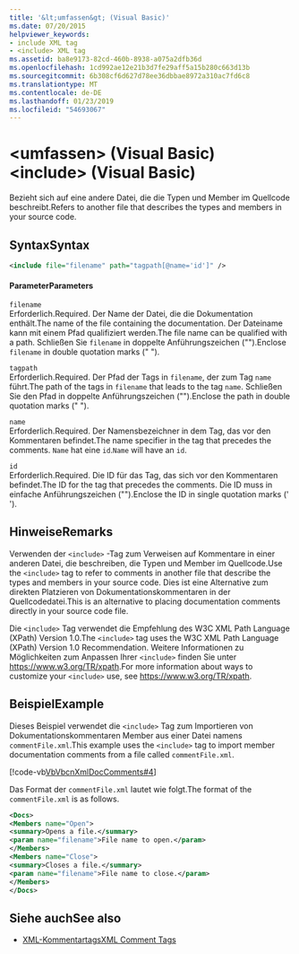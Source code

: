 ```yaml
---
title: '&lt;umfassen&gt; (Visual Basic)'
ms.date: 07/20/2015
helpviewer_keywords:
- include XML tag
- <include> XML tag
ms.assetid: ba8e9173-82cd-460b-8938-a075a2dfb36d
ms.openlocfilehash: 1cd992ae12e21b3d7fe29aff5a15b280c663d13b
ms.sourcegitcommit: 6b308cf6d627d78ee36dbbae8972a310ac7fd6c8
ms.translationtype: MT
ms.contentlocale: de-DE
ms.lasthandoff: 01/23/2019
ms.locfileid: "54693067"
---
```

# <a name="ltincludegt-visual-basic"></a><span data-ttu-id="1dd91-102">&lt;umfassen&gt; (Visual Basic)</span><span class="sxs-lookup"><span data-stu-id="1dd91-102">&lt;include&gt; (Visual Basic)</span></span>
<span data-ttu-id="1dd91-103">Bezieht sich auf eine andere Datei, die die Typen und Member im Quellcode beschreibt.</span><span class="sxs-lookup"><span data-stu-id="1dd91-103">Refers to another file that describes the types and members in your source code.</span></span>  
  
## <a name="syntax"></a><span data-ttu-id="1dd91-104">Syntax</span><span class="sxs-lookup"><span data-stu-id="1dd91-104">Syntax</span></span>  
  
```xml  
<include file="filename" path="tagpath[@name='id']" />  
```  
  
#### <a name="parameters"></a><span data-ttu-id="1dd91-105">Parameter</span><span class="sxs-lookup"><span data-stu-id="1dd91-105">Parameters</span></span>  
 `filename`  
 <span data-ttu-id="1dd91-106">Erforderlich.</span><span class="sxs-lookup"><span data-stu-id="1dd91-106">Required.</span></span> <span data-ttu-id="1dd91-107">Der Name der Datei, die die Dokumentation enthält.</span><span class="sxs-lookup"><span data-stu-id="1dd91-107">The name of the file containing the documentation.</span></span> <span data-ttu-id="1dd91-108">Der Dateiname kann mit einem Pfad qualifiziert werden.</span><span class="sxs-lookup"><span data-stu-id="1dd91-108">The file name can be qualified with a path.</span></span> <span data-ttu-id="1dd91-109">Schließen Sie `filename` in doppelte Anführungszeichen ("").</span><span class="sxs-lookup"><span data-stu-id="1dd91-109">Enclose `filename` in double quotation marks (" ").</span></span>  
  
 `tagpath`  
 <span data-ttu-id="1dd91-110">Erforderlich.</span><span class="sxs-lookup"><span data-stu-id="1dd91-110">Required.</span></span> <span data-ttu-id="1dd91-111">Der Pfad der Tags in `filename`, der zum Tag `name` führt.</span><span class="sxs-lookup"><span data-stu-id="1dd91-111">The path of the tags in `filename` that leads to the tag `name`.</span></span> <span data-ttu-id="1dd91-112">Schließen Sie den Pfad in doppelte Anführungszeichen ("").</span><span class="sxs-lookup"><span data-stu-id="1dd91-112">Enclose the path in double quotation marks (" ").</span></span>  
  
 `name`  
 <span data-ttu-id="1dd91-113">Erforderlich.</span><span class="sxs-lookup"><span data-stu-id="1dd91-113">Required.</span></span> <span data-ttu-id="1dd91-114">Der Namensbezeichner in dem Tag, das vor den Kommentaren befindet.</span><span class="sxs-lookup"><span data-stu-id="1dd91-114">The name specifier in the tag that precedes the comments.</span></span> <span data-ttu-id="1dd91-115">`Name` hat eine `id`.</span><span class="sxs-lookup"><span data-stu-id="1dd91-115">`Name` will have an `id`.</span></span>  
  
 `id`  
 <span data-ttu-id="1dd91-116">Erforderlich.</span><span class="sxs-lookup"><span data-stu-id="1dd91-116">Required.</span></span> <span data-ttu-id="1dd91-117">Die ID für das Tag, das sich vor den Kommentaren befindet.</span><span class="sxs-lookup"><span data-stu-id="1dd91-117">The ID for the tag that precedes the comments.</span></span> <span data-ttu-id="1dd91-118">Die ID muss in einfache Anführungszeichen ("").</span><span class="sxs-lookup"><span data-stu-id="1dd91-118">Enclose the ID in single quotation marks (' ').</span></span>  
  
## <a name="remarks"></a><span data-ttu-id="1dd91-119">Hinweise</span><span class="sxs-lookup"><span data-stu-id="1dd91-119">Remarks</span></span>  
 <span data-ttu-id="1dd91-120">Verwenden der `<include>` -Tag zum Verweisen auf Kommentare in einer anderen Datei, die beschreiben, die Typen und Member im Quellcode.</span><span class="sxs-lookup"><span data-stu-id="1dd91-120">Use the `<include>` tag to refer to comments in another file that describe the types and members in your source code.</span></span> <span data-ttu-id="1dd91-121">Dies ist eine Alternative zum direkten Platzieren von Dokumentationskommentaren in der Quellcodedatei.</span><span class="sxs-lookup"><span data-stu-id="1dd91-121">This is an alternative to placing documentation comments directly in your source code file.</span></span>  
  
 <span data-ttu-id="1dd91-122">Die `<include>` Tag verwendet die Empfehlung des W3C XML Path Language (XPath) Version 1.0.</span><span class="sxs-lookup"><span data-stu-id="1dd91-122">The `<include>` tag uses the W3C XML Path Language (XPath) Version 1.0 Recommendation.</span></span> <span data-ttu-id="1dd91-123">Weitere Informationen zu Möglichkeiten zum Anpassen Ihrer `<include>` finden Sie unter <https://www.w3.org/TR/xpath>.</span><span class="sxs-lookup"><span data-stu-id="1dd91-123">For more information about ways to customize your `<include>` use, see <https://www.w3.org/TR/xpath>.</span></span>  
  
## <a name="example"></a><span data-ttu-id="1dd91-124">Beispiel</span><span class="sxs-lookup"><span data-stu-id="1dd91-124">Example</span></span>  
 <span data-ttu-id="1dd91-125">Dieses Beispiel verwendet die `<include>` Tag zum Importieren von Dokumentationskommentaren Member aus einer Datei namens `commentFile.xml`.</span><span class="sxs-lookup"><span data-stu-id="1dd91-125">This example uses the `<include>` tag to import member documentation comments from a file called `commentFile.xml`.</span></span>  
  
 [!code-vb[VbVbcnXmlDocComments#4](../../../visual-basic/language-reference/xmldoc/codesnippet/VisualBasic/include_1.vb)]  
  
 <span data-ttu-id="1dd91-126">Das Format der `commentFile.xml` lautet wie folgt.</span><span class="sxs-lookup"><span data-stu-id="1dd91-126">The format of the `commentFile.xml` is as follows.</span></span>  
  
```xml  
<Docs>  
<Members name="Open">  
<summary>Opens a file.</summary>  
<param name="filename">File name to open.</param>  
</Members>  
<Members name="Close">  
<summary>Closes a file.</summary>  
<param name="filename">File name to close.</param>  
</Members>  
</Docs>  
```  
  
## <a name="see-also"></a><span data-ttu-id="1dd91-127">Siehe auch</span><span class="sxs-lookup"><span data-stu-id="1dd91-127">See also</span></span>
- [<span data-ttu-id="1dd91-128">XML-Kommentartags</span><span class="sxs-lookup"><span data-stu-id="1dd91-128">XML Comment Tags</span></span>](../../../visual-basic/language-reference/xmldoc/index.md)
